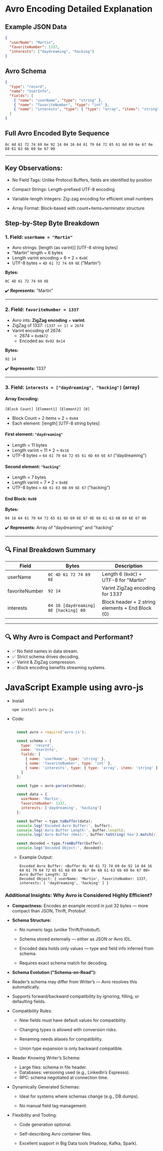 
# Avro Encoding Detailed Explanation

## Example JSON Data
```json
{
  "userName": "Martin",
  "favoriteNumber": 1337,
  "interests": ["daydreaming", "hacking"]
}
```

## Avro Schema
```json
{
  "type": "record",
  "name": "UserInfo",
  "fields": [
    { "name": "userName", "type": "string" },
    { "name": "favoriteNumber", "type": "int" },
    { "name": "interests", "type": { "type": "array", "items": "string" } }
  ]
}
```

## Full Avro Encoded Byte Sequence
```
0c 4d 61 72 74 69 6e 92 14 04 16 64 61 79 64 72 65 61 6d 69 6e 67 0e 68 61 63 6b 69 6e 67 00
```

---

## Key Observations:
- No Field Tags: Unlike Protocol Buffers, fields are identified by position

- Compact Strings: Length-prefixed UTF-8 encoding

- Variable-length Integers: Zig-zag encoding for efficient small numbers

- Array Format: Block-based with count+items+terminator structure

## Step-by-Step Byte Breakdown

### 1. Field: `userName = "Martin"`

- Avro strings: [length (as varint)] [UTF-8 string bytes]
- "Martin" length = 6 bytes
- Length varint encoding = 6 * 2 = `0x0C`
- UTF-8 bytes = `4D 61 72 74 69 6E` ("Martin")

**Bytes:**
```
0C 4D 61 72 74 69 6E
```
✔️ **Represents:** "Martin"

---

### 2. Field: `favoriteNumber = 1337`

- Avro ints: **ZigZag encoding** + **varint**.
- ZigZag of 1337: `(1337 << 1) = 2674`
- Varint encoding of 2674:
  - 2674 = `0x0A72`
  - Encoded as: `0x92 0x14`

**Bytes:**
```
92 14
```
✔️ **Represents:** 1337

---

### 3. Field: `interests = ["daydreaming", "hacking"]` (array)

#### Array Encoding:
```
[Block Count] [Element1] [Element2] [0]
```
- Block Count = 2 items × 2 = `0x04`
- Each element: [length] [UTF-8 string bytes]

#### First element: `"daydreaming"`
- Length = 11 bytes
- Length varint = 11 * 2 = `0x16`
- UTF-8 bytes = `64 61 79 64 72 65 61 6D 69 6E 67` ("daydreaming")

#### Second element: `"hacking"`
- Length = 7 bytes
- Length varint = 7 * 2 = `0x0E`
- UTF-8 bytes = `68 61 63 6B 69 6E 67` ("hacking")

#### End Block: `0x00`

**Bytes:**
```
04 16 64 61 79 64 72 65 61 6D 69 6E 67 0E 68 61 63 6B 69 6E 67 00
```

✔️ **Represents:** Array of "daydreaming" and "hacking"

---

## 🔍 **Final Breakdown Summary**

| Field          | Bytes                                 | Description                                      |
| -------------- | ------------------------------------- | ------------------------------------------------ |
| userName       | `0C 4D 61 72 74 69 6E`                | Length 6 (`0x0C`) + UTF-8 for "Martin"           |
| favoriteNumber | `92 14`                               | Varint ZigZag encoding for 1337                  |
| interests      | `04 16 [daydreaming] 0E [hacking] 00` | Block header + 2 string elements + End Block (0) |

---

## 🔍 **Why Avro is Compact and Performant?**

- ✅ No field names in data stream.
- ✅ Strict schema drives decoding.
- ✅ Varint & ZigZag compression.
- ✅ Block encoding benefits streaming systems.


# JavaScript Example using avro-js
- Install
  ``` 
  npm install avro-js
  ```
- Code:
  ``` javascript
    
    const avro = require('avro-js');

    const schema = {
      type: 'record',
      name: 'UserInfo',
      fields: [
        { name: 'userName', type: 'string' },
        { name: 'favoriteNumber', type: 'int' },
        { name: 'interests', type: { type: 'array', items: 'string' } }
      ]
    };

    const type = avro.parse(schema);

    const data = {
      userName: 'Martin',
      favoriteNumber: 1337,
      interests: ['daydreaming', 'hacking']
    };

    const buffer = type.toBuffer(data);
    console.log('Encoded Avro Buffer:', buffer);
    console.log('Avro Buffer Length:', buffer.length);
    console.log('Avro Buffer (Hex):', buffer.toString('hex').match(/.{1,2}/g).join(' '));

    const decoded = type.fromBuffer(buffer);
    console.log('Decoded Object:', decoded);

    ```

  - Example Output:
    ```
    Encoded Avro Buffer: <Buffer 0c 4d 61 72 74 69 6e 92 14 04 16 64 61 79 64 72 65 61 6d 69 6e 67 0e 68 61 63 6b 69 6e 67 00>
    Avro Buffer Length: 32
    Decoded Object: { userName: 'Martin', favoriteNumber: 1337, interests: [ 'daydreaming', 'hacking' ] }

    ```

### Additional Insights: Why Avro is Considered Highly Efficient?
- **Compactness:** Encodes an example record in just 32 bytes — more compact than JSON, Thrift, Protobuf.

- **Schema Structure:**

  - No numeric tags (unlike Thrift/Protobuf).

  - Schema stored externally — either as JSON or Avro IDL.

  - Encoded data holds only values — type and field info inferred from schema.

  - Requires exact schema match for decoding.

- **Schema Evolution ("Schema-on-Read"):**

- Reader’s schema may differ from Writer’s — Avro resolves this automatically.

- Supports forward/backward compatibility by ignoring, filling, or defaulting fields.

- Compatibility Rules:

  - New fields must have default values for compatibility.

  - Changing types is allowed with conversion risks.

  - Renaming needs aliases for compatibility.

  - Union type expansion is only backward compatible.

- Reader Knowing Writer’s Schema:

  - Large files: schema in file header.
  - Databases: versioning used (e.g., LinkedIn’s Espresso).
  - RPC: schema negotiated at connection time.

- Dynamically Generated Schemas:

  - Ideal for systems where schemas change (e.g., DB dumps).

  - No manual field tag management.

- Flexibility and Tooling:

  - Code generation optional.

  - Self-describing Avro container files.

  - Excellent support in Big Data tools (Hadoop, Kafka, Spark).
